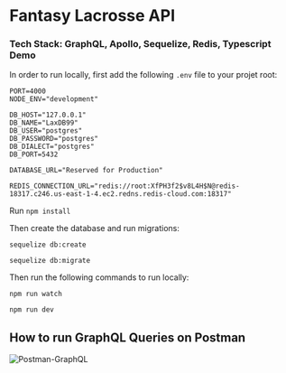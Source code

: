 # Fantasy Lacrosse API

### Tech Stack: GraphQL, Apollo, Sequelize, Redis, Typescript Demo

In order to run locally, first add the following `.env` file to your projet root:

```
PORT=4000
NODE_ENV="development"

DB_HOST="127.0.0.1"
DB_NAME="LaxDB99"
DB_USER="postgres"
DB_PASSWORD="postgres"
DB_DIALECT="postgres"
DB_PORT=5432

DATABASE_URL="Reserved for Production"

REDIS_CONNECTION_URL="redis://root:XfPH3f2$v8L4H$N@redis-18317.c246.us-east-1-4.ec2.redns.redis-cloud.com:18317"
```

Run `npm install`

Then create the database and run migrations:

```
sequelize db:create
```

```
sequelize db:migrate
```

Then run the following commands to run locally:
```
npm run watch
```

```
npm run dev
```

## How to run GraphQL Queries on Postman
![Postman-GraphQL](https://github.com/user-attachments/assets/c260680e-3d7e-456e-8379-fa67df4933f6)


